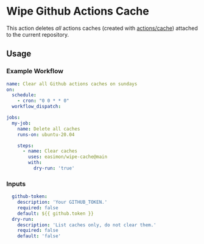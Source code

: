 # Wipe Github Actions Cache

This action deletes *all* actions caches (created with [actions/cache](https://github.com/actions/cache))
attached to the current repository.

## Usage

### Example Workflow

```yaml
name: Clear all Github actions caches on sundays
on:
  schedule:
    - cron: "0 0 * * 0"
  workflow_dispatch:

jobs:
  my-job:
    name: Delete all caches
    runs-on: ubuntu-20.04

    steps:
      - name: Clear caches
        uses: easimon/wipe-cache@main
        with:
          dry-run: 'true'
```

### Inputs

```yaml
  github-token:
    description: 'Your GITHUB_TOKEN.'
    required: false
    default: ${{ github.token }}
  dry-run:
    description: 'List caches only, do not clear them.'
    required: false
    default: 'false'
```

